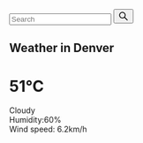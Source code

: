<!DOCTYPE html>
<html lang="en">
<head>
	<meta charset="UTF-8">
	<meta http-equiv="X-UA-Compatible" content="IE=edge">
	<meta name="viewport" content="width=device-width, initial-scale=1.0">
	<title>Weather App</title>
	<link rel="preconnect" href="https://fonts.googleapis.com">
<link rel="preconnect" href="https://fonts.gstatic.com" crossorigin>
<link href="https://fonts.googleapis.com/css2? family=Open+Sans:ital,wght@1,600&display=swap" rel="stylesheet">
	<link rel="stylesheet" href="./style.css">
	<script src="./script.js" defer></script>
</head>
<body>
	<div class="card">
		<div class="search">
			<input type="text" class="search-bar" placeholder="Search">
			<button><svg stroke="currentColor" fill="currentColor" stroke-width="0" viewBox="0 0 1024 1024" height="1.5em" 
				width="1.5em" xmlns="http://www.w3.org/2000/svg">
				<path 
				d="M909.6 854.5L649.9 594.8C690.2 542.7 712 479 712 412c0-80.2-31.3-155.4-87.9-212.1-56.6-56.7-132-87.9-212.1-87.9s-155.5 31.3-212.1 87.9C143.2 256.5 112 331.8 112 412c0 80.1 31.3 155.5 87.9 212.1C256.5 680.8 331.8 712 412 712c67 0 130.6-21.8 182.7-62l259.7 259.6a8.2 8.2 0 0 0 11.6 0l43.6-43.5a8.2 8.2 0 0 0 0-11.6zM570.4 570.4C528 612.7 471.8 636 412 636s-116-23.3-158.4-65.6C211.3 528 188 471.8 188 412s23.3-116.1 65.6-158.4C296 211.3 352.2 188 412 188s116.1 23.2 158.4 65.6S636 352.2 636 412s-23.3 116.1-65.6 158.4z">
				</path>
			</svg></button>	
		</div>
		<div class="weather loading">
			<h2 class="city">Weather in Denver</h2>
		    <h1 class="temp">51°C</h1>
			 <div class="flex">
				<img src="https://openweathermap.org/img/wn/01n.png" alt="" class="icon" />
				<div class="description">Cloudy</div>
		    </div>
			<div class="humidity">Humidity:60%</div>
			<div class="wind">Wind speed: 6.2km/h</div>
		</div>
	</div>
</body>
</html>
